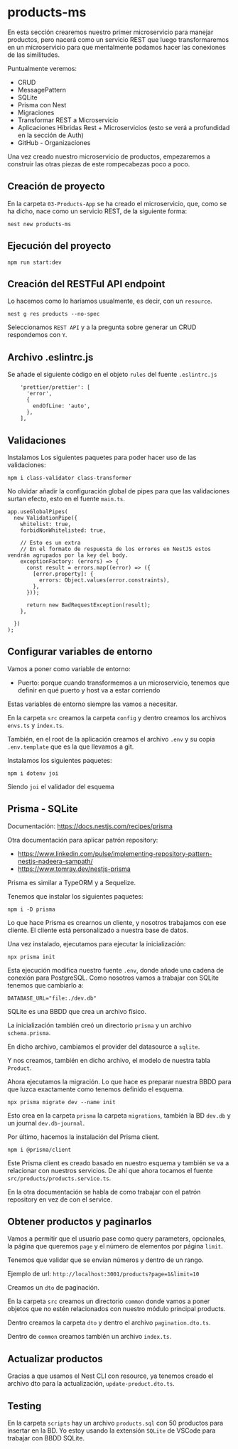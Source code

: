 # products-ms

En esta sección crearemos nuestro primer microservicio para manejar productos, pero nacerá como un servicio REST que luego transformaremos en un microservicio para que mentalmente podamos hacer las conexiones de las similitudes.

Puntualmente veremos:

- CRUD
- MessagePattern
- SQLite
- Prisma con Nest
- Migraciones
- Transformar REST a Microservicio
- Aplicaciones Híbridas Rest + Microservicios (esto se verá a profundidad en la sección de Auth)
- GitHub - Organizaciones

Una vez creado nuestro microservicio de productos, empezaremos a construir las otras piezas de este rompecabezas poco a poco.

## Creación de proyecto

En la carpeta `03-Products-App` se ha creado el microservicio, que, como se ha dicho, nace como un servicio REST, de la siguiente forma:

```
nest new products-ms
```

## Ejecución del proyecto

```
npm run start:dev
```

## Creación del RESTFul API endpoint

Lo hacemos como lo haríamos usualmente, es decir, con un `resource`.

```
nest g res products --no-spec
```

Seleccionamos `REST API` y a la pregunta sobre generar un CRUD respondemos con `Y`.

## Archivo .eslintrc.js

Se añade el siguiente código en el objeto `rules` del fuente `.eslintrc.js`

```
    'prettier/prettier': [
      'error',
      {
        endOfLine: 'auto',
      },
    ],
```

## Validaciones

Instalamos Los siguientes paquetes para poder hacer uso de las validaciones:

```
npm i class-validator class-transformer
```

No olvidar añadir la configuración global de pipes para que las validaciones surtan efecto, esto en el fuente `main.ts`.

```
app.useGlobalPipes(
  new ValidationPipe({
    whitelist: true,
    forbidNonWhitelisted: true,

    // Esto es un extra
    // En el formato de respuesta de los errores en NestJS estos vendrán agrupados por la key del body.
    exceptionFactory: (errors) => {
      const result = errors.map((error) => ({
        [error.property]: {
          errors: Object.values(error.constraints),
        },
      }));

      return new BadRequestException(result);
    },

  })
);
```

## Configurar variables de entorno

Vamos a poner como variable de entorno:

- Puerto: porque cuando transformemos a un microservicio, tenemos que definir en qué puerto y host va a estar corriendo

Estas variables de entorno siempre las vamos a necesitar.

En la carpeta `src` creamos la carpeta `config` y dentro creamos los archivos `envs.ts` y `index.ts`.

También, en el root de la aplicación creamos el archivo `.env` y su copia `.env.template` que es la que llevamos a git.

Instalamos los siguientes paquetes:

```
npm i dotenv joi
```

Siendo `joi` el validador del esquema

## Prisma - SQLite

Documentación: https://docs.nestjs.com/recipes/prisma

Otra documentación para aplicar patrón repository:

- https://www.linkedin.com/pulse/implementing-repository-pattern-nestjs-nadeera-sampath/
- https://www.tomray.dev/nestjs-prisma

Prisma es similar a TypeORM y a Sequelize.

Tenemos que instalar los siguientes paquetes:

```
npm i -D prisma
```

Lo que hace Prisma es crearnos un cliente, y nosotros trabajamos con ese cliente. El cliente está personalizado a nuestra base de datos.

Una vez instalado, ejecutamos para ejecutar la inicialización:

```
npx prisma init
```

Esta ejecución modifica nuestro fuente `.env`, donde añade una cadena de conexión para PostgreSQL. Como nosotros vamos a trabajar con SQLite tenemos que cambiarlo a:

```
DATABASE_URL="file:./dev.db"
```

SQLite es una BBDD que crea un archivo físico.

La inicialización también creó un directorio `prisma` y un archivo `schema.prisma`.

En dicho archivo, cambiamos el provider del datasource a `sqlite`.

Y nos creamos, también en dicho archivo, el modelo de nuestra tabla `Product`.

Ahora ejecutamos la migración. Lo que hace es preparar nuestra BBDD para que luzca exactamente como tenemos definido el esquema.

```
npx prisma migrate dev --name init
```

Esto crea en la carpeta `prisma` la carpeta `migrations`, también la BD `dev.db` y un journal `dev.db-journal`.

Por último, hacemos la instalación del Prisma client.

```
npm i @prisma/client
```

Este Prisma client es creado basado en nuestro esquema y también se va a relacionar con nuestros servicios. De ahí que ahora tocamos el fuente `src/products/products.service.ts`.

En la otra documentación se habla de como trabajar con el patrón repository en vez de con el service.

## Obtener productos y paginarlos

Vamos a permitir que el usuario pase como query parameters, opcionales, la página que queremos `page` y el número de elementos por página `limit`.

Tenemos que validar que se envían números y dentro de un rango.

Ejemplo de url: `http://localhost:3001/products?page=1&limit=10`

Creamos un `dto` de paginación.

En la carpeta `src` creamos un directorio `common` donde vamos a poner objetos que no estén relacionados con nuestro módulo principal products.

Dentro creamos la carpeta `dto` y dentro el archivo `pagination.dto.ts`.

Dentro de `common` creamos también un archivo `index.ts`.

## Actualizar productos

Gracias a que usamos el Nest CLI con resource, ya tenemos creado el archivo dto para la actualización, `update-product.dto.ts`.

## Testing

En la carpeta `scripts` hay un archivo `products.sql` con 50 productos para insertar en la BD. Yo estoy usando la extensión `SQLite` de VSCode para trabajar con BBDD SQLite.

